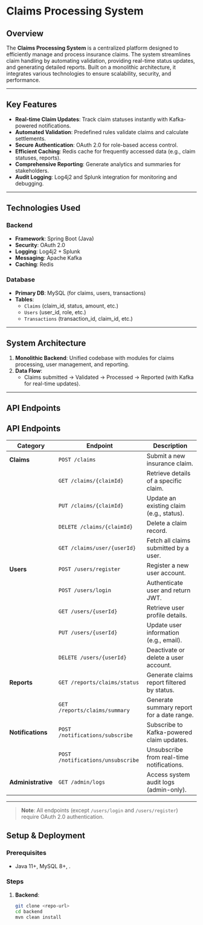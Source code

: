 # Claims Processing System

## Overview
The **Claims Processing System** is a centralized platform designed to efficiently manage and process insurance claims. The system streamlines claim handling by automating validation, providing real-time status updates, and generating detailed reports. Built on a monolithic architecture, it integrates various technologies to ensure scalability, security, and performance.

---

## Key Features
- **Real-time Claim Updates**: Track claim statuses instantly with Kafka-powered notifications.
- **Automated Validation**: Predefined rules validate claims and calculate settlements.
- **Secure Authentication**: OAuth 2.0 for role-based access control.
- **Efficient Caching**: Redis cache for frequently accessed data (e.g., claim statuses, reports).
- **Comprehensive Reporting**: Generate analytics and summaries for stakeholders.
- **Audit Logging**: Log4j2 and Splunk integration for monitoring and debugging.

---

## Technologies Used
### Backend
- **Framework**: Spring Boot (Java)
- **Security**: OAuth 2.0
- **Logging**: Log4j2 + Splunk
- **Messaging**: Apache Kafka
- **Caching**: Redis


### Database
- **Primary DB**: MySQL (for claims, users, transactions)
- **Tables**: 
  - `Claims` (claim_id, status, amount, etc.)
  - `Users` (user_id, role, etc.)
  - `Transactions` (transaction_id, claim_id, etc.)


---

## System Architecture
1. **Monolithic Backend**: Unified codebase with modules for claims processing, user management, and reporting.
2. **Data Flow**:
   - Claims submitted → Validated → Processed → Reported (with Kafka for real-time updates).

---

## API Endpoints
## API Endpoints

| Category          | Endpoint                          | Description                                  |
|-------------------|-----------------------------------|----------------------------------------------|
| **Claims**        | `POST /claims`                   | Submit a new insurance claim.                |
|                   | `GET /claims/{claimId}`          | Retrieve details of a specific claim.        |
|                   | `PUT /claims/{claimId}`          | Update an existing claim (e.g., status).     |
|                   | `DELETE /claims/{claimId}`       | Delete a claim record.                       |
|                   | `GET /claims/user/{userId}`      | Fetch all claims submitted by a user.        |
| **Users**         | `POST /users/register`           | Register a new user account.                 |
|                   | `POST /users/login`              | Authenticate user and return JWT.            |
|                   | `GET /users/{userId}`            | Retrieve user profile details.               |
|                   | `PUT /users/{userId}`            | Update user information (e.g., email).       |
|                   | `DELETE /users/{userId}`         | Deactivate or delete a user account.         |
| **Reports**       | `GET /reports/claims/status`     | Generate claims report filtered by status.   |
|                   | `GET /reports/claims/summary`    | Generate summary report for a date range.    |
| **Notifications** | `POST /notifications/subscribe`  | Subscribe to Kafka-powered claim updates.    |
|                   | `POST /notifications/unsubscribe`| Unsubscribe from real-time notifications.    |
| **Administrative**| `GET /admin/logs`                | Access system audit logs (admin-only).       |
---

> **Note**: All endpoints (except `/users/login` and `/users/register`) require OAuth 2.0 authentication.

## Setup & Deployment
### Prerequisites
- Java 11+, MySQL 8+, .

### Steps
1. **Backend**:
   ```bash
   git clone <repo-url>
   cd backend
   mvn clean install